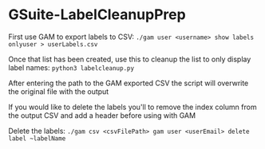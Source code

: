 # GSuite-LabelCleanupPrep

First use GAM to export labels to CSV: ```./gam user <username> show labels onlyuser > userLabels.csv```

Once that list has been created, use this to cleanup the list to only display label names: ```python3 labelcleanup.py```

After entering the path to the GAM exported CSV the script will overwrite the original file with the output

If you would like to delete the labels you'll to remove the index column from the output CSV and add a header before using with GAM

Delete the labels: ```./gam csv <csvFilePath> gam user <userEmail> delete label ~labelName```
